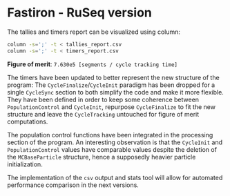 # Fastiron - RuSeq version

The tallies and timers report can be visualized using column: 

```bash
column -s=';' -t < tallies_report.csv
column -s=';' -t < timers_report.csv
```

**Figure of merit**: `7.630e5 [segments / cycle tracking time]`

The timers have been updated to better represent the new structure of the program: The 
`CycleFinalize`/`CycleInit` paradigm has been dropped for a single `CycleSync` section 
to both simplify the code and make it more flexible. They have been defined in order 
to keep some coherence between `PopulationControl` and `CycleInit`, repurpose 
`CycleFinalize` to fit the new structure and leave the `CycleTracking` untouched for 
figure of merit computations.

The population control functions have been integrated in the processing section of the 
program. An interesting observation is that the `CycleInit` and `PopulationControl` 
values have comparable values despite the deletion of the `MCBaseParticle` structure, 
hence a supposedly heavier particle initialization.

The implementation of the `csv` output and stats tool will allow for automated performance 
comparison in the next versions.